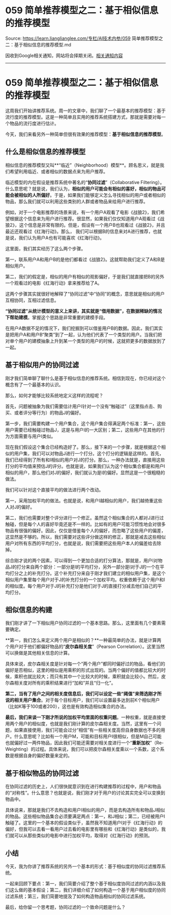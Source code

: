 # 059 简单推荐模型之二：基于相似信息的推荐模型 

Source: https://learn.lianglianglee.com/专栏/AI技术内参/059 简单推荐模型之二：基于相似信息的推荐模型.md

因收到Google相关通知，网站将会择期关闭。[相关通知内容](https://lumendatabase.org/notices/44265620)

---

# 059 简单推荐模型之二：基于相似信息的推荐模型

这周我们开始讲推荐系统。周一的文章中，我们聊了一个最基本的推荐模型：基于流行度的推荐模型。这是一种简单且实用的推荐系统搭建方式，那就是需要对每一个物品的流行度进行估计。

今天，我们来看另外一种简单但很有效果的推荐模型：**基于相似信息的推荐模型**。

## 什么是相似信息的推荐模型

相似信息的推荐模型又叫**“临近”（Neighborhood）模型**。顾名思义，就是我们希望利用临近、或者相似的数据点来为用户推荐。

临近模型的内在假设是推荐系统中著名的“**协同过滤**”（Collaborative Filtering）。什么意思呢？就是说，我们认为，**相似的用户可能会有相似的喜好，相似的物品可能会被相似的人所偏好**。于是，如果我们能够定义怎么寻找相似的用户或者相似的物品，那么我们就可以利用这些类别的人群或者物品来给用户进行推荐。

例如，对于一个电影推荐的场景来说，有一个用户A观看了电影《战狼2》，我们希望根据这个信息来为用户进行推荐。很显然，如果我们仅仅知道用户A观看过《战狼2》，这个信息是非常有限的。但是，假设有一个用户B也观看过《战狼2》，并且最近还观看过《红海行动》。那么， 我们可以根据B的信息来对A进行推荐，也就是说，我们认为用户A也有可能喜欢《红海行动》。

这里面，我们其实经历了这么两个步骤。

第一，联系用户A和用户B的是他们都看过《战狼2》。这就帮助我们定义了A和B是相似用户。

第二，我们的假定是，相似的用户有相似的观影偏好，于是我们就直接把B的另外一个观看过的电影《红海行动》拿来推荐给了A。

这两个步骤其实就很好地解释了“协同过滤”中“协同”的概念，意思就是相似的用户互相协同，互相过滤信息。

**“协同过滤”从统计模型的意义上来讲，其实就是“借用数据”，在数据稀缺的情况下帮助建模**。掌握这个思路是非常重要的建模手段。

在用户A数据不足的情况下，我们挖掘到可以借鉴用户B的数据。因此，我们其实是把用户A和用户B“聚类”到了一起，认为他们代表了一个类型的用户。当我们把对单个用户的建模抽象上升到某一个类型的用户的时候，这就把更多的数据放到了一起。

## 基于相似用户的协同过滤

刚才我们简单聊了聊什么是基于相似信息的推荐系统。相信到现在，你已经对这个概念有了一个最基本的认识。

那么，如何才能够比较系统地定义这样的流程呢？

首先，问题被抽象为我们需要估计用户I针对一个没有“触碰过”（这里指点击、购买、或者评分等行为）的物品J的偏好。

第一步，我们需要构建一个用户集合，这个用户集合得满足两个标准：第一，这些用户需要已经触碰过物品J，这是与用户I的一大区别；第二，这些用户在其他的行为方面需要与用户I类似。

现在我们假设这个集合已经构造好了。那么，接下来的一个步骤，就是根据这个相似的用户集，我们可以对物品J进行一个打分。这个打分的逻辑是这样的。首先，我们已经得到了所有和I相似的用户对J的打分。那么，一种办法就是，直接用这些打分的平均值来预估J的评分。也就是说，如果我们认为这个相似集合都是和用户I相似的用户，那么他们对J的偏好，我们就认为是I的偏好。显然这是一个很粗糙的做法。

我们可以针对这个直接平均的做法进行两个改动。

第一，采用加权平均的做法。也就是说，和用户I越相似的用户，我们越倚重这些人对J的偏好。

第二，我们也需要对整个评分进行一个修正。虽然这个相似集合的人都对J进行过触碰，但是每个人的喜好毕竟还是不一样的。比如有的用户可能习惯性地会对很多物品有很强的偏好。因此，仅仅是借鉴每个人的偏好，而忽略了这些用户的偏差，这显然是不够的。所以，我们需要对这些评分做这样的修正，那就是减去这些相似用户对所有东西的平均打分，也就是说，我们需要把这些用户本人的偏差给去除掉。

综合刚才说的两个因素，可以得到一个更加合适的打分算法，那就是，用户I对物品J的打分来自两个部分：一部分是I的平均打分，另外一部分是I对于J的一个在平均打分之上的补充打分。这个补充打分来自于刚才我们建立的相似用户集，是这个相似用户集里每个用户对于J的补充打分的一个加权平均。权重依赖于这个用户和I的相似度。每个用户对于J的补充打分是他们对于J的直接打分减去他们自己的平均打分。

## 相似信息的构建

我们刚才讲了一下相似用户协同过滤的一个基本思路。那么，这里面有几个要素需要确定。

**第一，我们怎么来定义两个用户是相似的？**一种最简单的办法，就是计算两个用户对于他们都偏好物品的“**皮尔森相关度**”（Pearson Correlation）。这里当然可以换做是其他相关信息的计算。

具体来说，皮尔森相关度是针对每一个“两个用户”都同时偏好过的物品，看他们的偏好是否相似，这里的相似是用乘积的形式出现的。当两个偏好的值都比较大的时候，乘积也就比较大；而只有其中一个比较大的时候，乘积就会比较小。然后，皮尔森相关度对所有的乘积结果进行“加和”并且“归一化”。

**第二，当有了用户之间的相关度信息后，我们可以设定一些“阈值”来筛选刚才所说的相关用户集合**。对于每个目标用户，我们可以设置最多达到前K个相似用户（比如K等于100或者200），这也是有效构造相似集合的办法。

**最后，我们来谈一下刚才所说的加权平均里面的权重问题**。一种权重，就是直接使用两个用户的相似度，也就是我们刚计算的皮尔森相关度。当然，这里有一个问题，如果直接使用，我们可能会过分“相信”有一些相关度高但自身数据也不多的用户。什么意思呢？比如有一个用户M，可能和目标用户I很相似，但是M自己可能也就偏好过一两件物品，因此我们可能还需要对相关度进行一个“**重新加权**”（Re-Weighting）的过程。具体来说，我们可以把皮尔森相关度乘以一个系数，这个系数是根据自身的偏好数量来定的。

## 基于相似物品的协同过滤

在协同过滤的历史上，人们很快就意识到在进行构建推荐的过程中，用户和物品的“对称性”。什么意思？也就是说，我们刚才对于用户的讨论其实完全可以变换到物品中。

具体说来，那就是我们不去构造和用户I相似的用户，而是去构造所有和物品J相似的物品。这些相似物品集合必须要满足两点：第一，和J相似；第二，已经被用户I触碰了。这里的一个基本的假设类似于，虽然我不知道用户I对于《红海行动》的偏好，但我可以去看一看用户过去看的电影里有哪些和《红海行动》是类似的，我们就可以从那些类似的电影中进行加权平均，取得对《红海行动》的预测。

## 小结

今天，我为你讲了推荐系统的另外一个基本的形式：基于相似度的协同过滤推荐系统。

一起来回顾下要点：第一，我们简要介绍了整个基于相似度协同过滤的内涵以及我们这么做的基本假设；第二，我们详细介绍了如何构造一个基于用户相似度的协同过滤系统；第三，我们简要地提及了如何构造物品相似的协同过滤系统。

最后，给你留一个思考题，协同过滤的一个致命问题是什么？